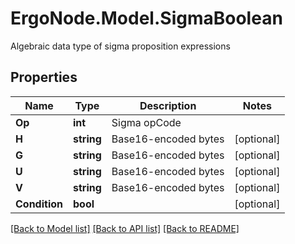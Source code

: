 # ErgoNode.Model.SigmaBoolean
Algebraic data type of sigma proposition expressions

## Properties

Name | Type | Description | Notes
------------ | ------------- | ------------- | -------------
**Op** | **int** | Sigma opCode | 
**H** | **string** | Base16-encoded bytes | [optional] 
**G** | **string** | Base16-encoded bytes | [optional] 
**U** | **string** | Base16-encoded bytes | [optional] 
**V** | **string** | Base16-encoded bytes | [optional] 
**Condition** | **bool** |  | [optional] 

[[Back to Model list]](../README.md#documentation-for-models) [[Back to API list]](../README.md#documentation-for-api-endpoints) [[Back to README]](../README.md)

